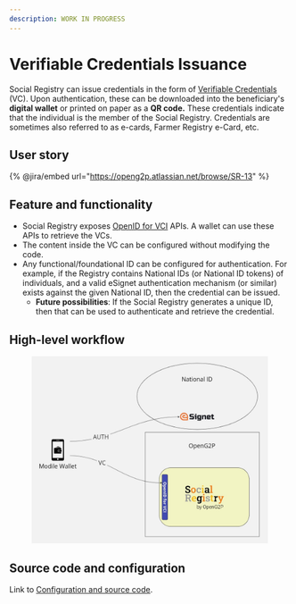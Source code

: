 ```yaml
---
description: WORK IN PROGRESS
---
```


# Verifiable Credentials Issuance

Social Registry can issue credentials in the form of [Verifiable Credentials](https://www.w3.org/TR/vc-data-model/) (VC).  Upon authentication, these can be downloaded into the beneficiary's **digital wallet** or printed on paper as a **QR code.** These credentials indicate that the individual is the member of the Social Registry.  Credentials are sometimes also referred to as e-cards, Farmer Registry e-Card, etc.

## User story

{% @jira/embed url="https://openg2p.atlassian.net/browse/SR-13" %}

## Feature and functionality

* Social Registry exposes [OpenID for VCI](https://openid.net/specs/openid-4-verifiable-credential-issuance-1\_0.html) APIs. A wallet can use these APIs to retrieve the VCs.
* The content inside the VC can be configured without modifying the code.
* Any functional/foundational ID can be configured for authentication. For example, if the Registry contains National IDs (or National ID tokens) of individuals, and a valid eSignet authentication mechanism (or similar) exists against the given National ID, then the credential can be issued.
  * **Future possibilities**: If the Social Registry generates a unique ID, then that can be used to authenticate and retrieve the credential.

## High-level workflow

<figure><img src="../../../.gitbook/assets/Social Registry VC Issunace.jpg" alt="" width="563"><figcaption></figcaption></figure>

## Source code and configuration

Link to [Configuration and source code](../../../pbms/development/repositories/openg2p-vci.md).

